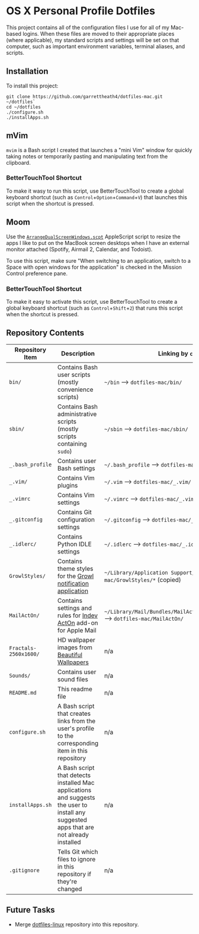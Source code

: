 OS X Personal Profile Dotfiles
================================

This project contains all of the configuration files I use for all of my Mac-based logins.  When these files are moved to their appropriate places (where applicable), my standard scripts and settings will be set on that computer, such as important environment variables, terminal aliases, and scripts.

Installation
------------
To install this project:

```
git clone https://github.com/garrettheath4/dotfiles-mac.git ~/dotfiles`
cd ~/dotfiles
./configure.sh
./installApps.sh
```

mVim
----
`mvim` is a Bash script I created that launches a "mini Vim" window for quickly taking notes or temporarily pasting and manipulating text from the clipboard.

### BetterTouchTool Shortcut
To make it wasy to run this script, use BetterTouchTool to create a global keyboard shortcut (such as `Control`+`Option`+`Command`+`V`) that launches this script when the shortcut is pressed.

Moom
----
Use the [`ArrangeDualScreenWindows.scpt`](Moom/ArrangeDualScreenWindows.scpt) AppleScript script to resize the apps I like to put on the MacBook screen desktops when I have an external monitor attached (Spotify, Airmail 2, Calendar, and Todoist).

To use this script, make sure "When switching to an application, switch to a Space with open windows for the application" is checked in the Mission Control preference pane.

### BetterTouchTool Shortcut
To make it easy to activate this script, use BetterTouchTool to create a global keyboard shortcut (such as `Control`+`Shift`+`2`) that runs this script when the shortcut is pressed.

Repository Contents
-------------------

| Repository Item       | Description                                                                                                                              | Linking by `configure.sh`                                                                  |
| ---------------       | -----------                                                                                                                              | -------------------------                                                                  |
| `bin/`                | Contains Bash user scripts (mostly convenience scripts)                                                                                  | `~/bin` --> `dotfiles-mac/bin/`                                                            |
| `sbin/`               | Contains Bash administrative scripts (mostly scripts containing `sudo`)                                                                  | `~/sbin` --> `dotfiles-mac/sbin/`                                                          |
| `_.bash_profile`      | Contains user Bash settings                                                                                                              | `~/.bash_profile` --> `dotfiles-mac/_.bash_profile`                                        |
| `_.vim/`              | Contains Vim plugins                                                                                                                     | `~/.vim` --> `dotfiles-mac/_.vim/`                                                         |
| `_.vimrc`             | Contains Vim settings                                                                                                                    | `~/.vimrc` --> `dotfiles-mac/_.vimrc`                                                      |
| `_.gitconfig`         | Contains Git configuration settings                                                                                                      | `~/.gitconfig` --> `dotfiles-mac/_.gitconfig`                                              |
| `_.idlerc/`           | Contains Python IDLE settings                                                                                                            | `~/.idlerc` --> `dotfiles-mac/_.idlerc/`                                                   |
| `GrowlStyles/`        | Contains theme styles for the [Growl notification application](http://growl.info/ "Growl")                                               | `~/Library/Application Support/Growl/Plugins/` \<== `dotfiles-mac/GrowlStyles/*` (copied)  |
| `MailActOn/`          | Contains settings and rules for [Indev ActOn](https://www.indev.ca/MailActOn.html "MailActOn") add-on for Apple Mail                     | `~/Library/Mail/Bundles/MailActOn.mailbundle/Contents/MacOS` --> `dotfiles-mac/MailActOn/` |
| `Fractals-2560x1600/` | HD wallpaper images from [Beautiful Wallpapers](http://www.beautifulfractals.com/ "Beautiful Fractals - Fractal Wallpapers")             | n/a                                                                                        |
| `Sounds/`             | Contains user sound files                                                                                                                | n/a                                                                                        |
| `README.md`           | This readme file                                                                                                                         | n/a                                                                                        |
| `configure.sh`        | A Bash script that creates links from the user's profile to the corresponding item in this repository                                    | n/a                                                                                        |
| `installApps.sh`      | A Bash script that detects installed Mac applications and suggests the user to install any suggested apps that are not already installed | n/a                                                                                        |
| `.gitignore`          | Tells Git which files to ignore in this repository if they're changed                                                                    | n/a                                                                                        |

Future Tasks
------------
 * Merge [dotfiles-linux](https://github.com/garrettheath4/dotfiles-linux.git "GitHub garrettheath4/dotfiles-linux") repository into this repository.
